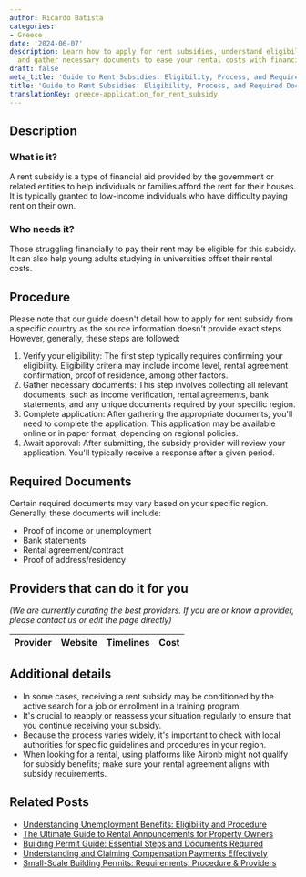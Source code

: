 ```yaml
---
author: Ricardo Batista
categories:
- Greece
date: '2024-06-07'
description: Learn how to apply for rent subsidies, understand eligibility criteria,
  and gather necessary documents to ease your rental costs with financial aid.
draft: false
meta_title: 'Guide to Rent Subsidies: Eligibility, Process, and Required Documents'
title: 'Guide to Rent Subsidies: Eligibility, Process, and Required Documents'
translationKey: greece-application_for_rent_subsidy
---
```


## Description
### What is it?
A rent subsidy is a type of financial aid provided by the government or related entities to help individuals or families afford the rent for their houses. It is typically granted to low-income individuals who have difficulty paying rent on their own.
### Who needs it?
Those struggling financially to pay their rent may be eligible for this subsidy. It can also help young adults studying in universities offset their rental costs.

## Procedure
Please note that our guide doesn't detail how to apply for rent subsidy from a specific country as the source information doesn't provide exact steps. However, generally, these steps are followed:

1. Verify your eligibility: The first step typically requires confirming your eligibility. Eligibility criteria may include income level, rental agreement confirmation, proof of residence, among other factors.
2. Gather necessary documents: This step involves collecting all relevant documents, such as income verification, rental agreements, bank statements, and any unique documents required by your specific region.
3. Complete application: After gathering the appropriate documents, you'll need to complete the application. This application may be available online or in paper format, depending on regional policies.
4. Await approval: After submitting, the subsidy provider will review your application. You'll typically receive a response after a given period.

## Required Documents
Certain required documents may vary based on your specific region. Generally, these documents will include:

- Proof of income or unemployment
- Bank statements
- Rental agreement/contract
- Proof of address/residency

## Providers that can do it for you

_(We are currently curating the best providers. If you are or know a provider, please contact us or edit the page directly)_

| Provider        |     Website     |     Timelines    |       Cost      |
| :-------------: | :-------------: |  :-------------: | :-------------: |

## Additional details
- In some cases, receiving a rent subsidy may be conditioned by the active search for a job or enrollment in a training program.
- It's crucial to reapply or reassess your situation regularly to ensure that you continue receiving your subsidy.
- Because the process varies widely, it's important to check with local authorities for specific guidelines and procedures in your region. 
- When looking for a rental, using platforms like Airbnb might not qualify for subsidy benefits; make sure your rental agreement aligns with subsidy requirements.



## Related Posts

- [Understanding Unemployment Benefits: Eligibility and Procedure](https://tramitit.com/guides/greece/application_for_unemployment_benefit/)
- [The Ultimate Guide to Rental Announcements for Property Owners](https://tramitit.com/guides/greece/rental_announcement/)
- [Building Permit Guide: Essential Steps and Documents Required](https://tramitit.com/guides/greece/application_for_building_permit/)
- [Understanding and Claiming Compensation Payments Effectively](https://tramitit.com/guides/greece/application_for_compensation_payment/)
- [Small-Scale Building Permits: Requirements, Procedure & Providers](https://tramitit.com/guides/greece/application_for_a_small-scale_building_permit/)